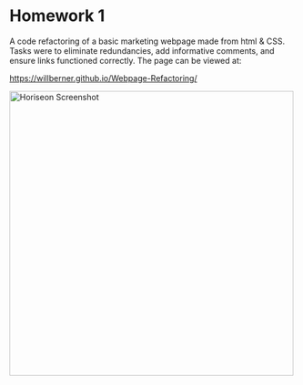 # Homework 1

A code refactoring of a basic marketing webpage made from html & CSS. Tasks were to eliminate redundancies, add informative comments, and ensure links functioned correctly. The page can be viewed at:

https://willberner.github.io/Webpage-Refactoring/

<img width="499" alt="Horiseon Screenshot" src="https://user-images.githubusercontent.com/25047954/120726483-276cf780-c4a6-11eb-973b-a7507bd73789.png">

